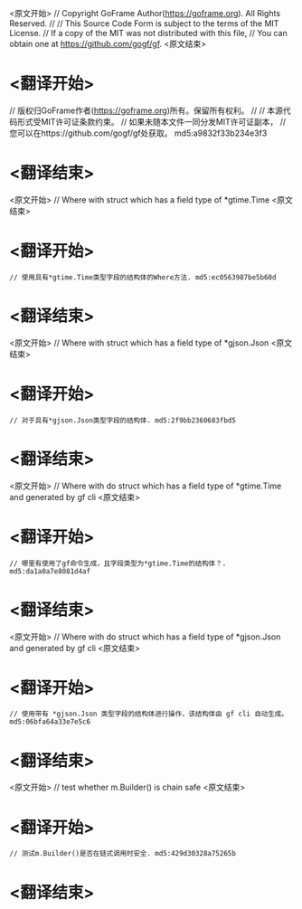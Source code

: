 
<原文开始>
// Copyright GoFrame Author(https://goframe.org). All Rights Reserved.
//
// This Source Code Form is subject to the terms of the MIT License.
// If a copy of the MIT was not distributed with this file,
// You can obtain one at https://github.com/gogf/gf.
<原文结束>

# <翻译开始>
// 版权归GoFrame作者(https://goframe.org)所有。保留所有权利。
//
// 本源代码形式受MIT许可证条款约束。
// 如果未随本文件一同分发MIT许可证副本，
// 您可以在https://github.com/gogf/gf处获取。 md5:a9832f33b234e3f3
# <翻译结束>


<原文开始>
// Where with struct which has a field type of *gtime.Time
<原文结束>

# <翻译开始>
	// 使用具有*gtime.Time类型字段的结构体的Where方法. md5:ec0563987be5b60d
# <翻译结束>


<原文开始>
// Where with struct which has a field type of *gjson.Json
<原文结束>

# <翻译开始>
	// 对于具有*gjson.Json类型字段的结构体. md5:2f9bb2360683fbd5
# <翻译结束>


<原文开始>
// Where with do struct which has a field type of *gtime.Time and generated by gf cli
<原文结束>

# <翻译开始>
	// 哪里有使用了gf命令生成，且字段类型为*gtime.Time的结构体？. md5:da1a0a7e8081d4af
# <翻译结束>


<原文开始>
// Where with do struct which has a field type of *gjson.Json and generated by gf cli
<原文结束>

# <翻译开始>
	// 使用带有 *gjson.Json 类型字段的结构体进行操作，该结构体由 gf cli 自动生成。 md5:06bfa64a33e7e5c6
# <翻译结束>


<原文开始>
// test whether m.Builder() is chain safe
<原文结束>

# <翻译开始>
	// 测试m.Builder()是否在链式调用时安全. md5:429d30328a75265b
# <翻译结束>

